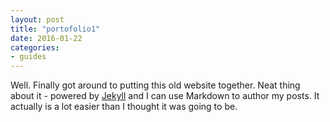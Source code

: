 ```yaml
---
layout: post
title: "portofolio1"
date: 2016-01-22
categories:
- guides
---
```


Well. Finally got around to putting this old website together. Neat thing about it - powered by [Jekyll](http://jekyllrb.com) and I can use Markdown to author my posts. It actually is a lot easier than I thought it was going to be.
